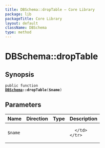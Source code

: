 ```yaml
---
title: DBSchema::dropTable — Core Library
package: lib
packageTitle: Core Library
layout: default
className: DBSchema
type: method
---
```


# DBSchema::dropTable

## Synopsis

<code>public function <b><a href="DBSchema">DBSchema</a>::dropTable</b>(<b>$name</b>)</code>

## Parameters

<table>
  <thead>
    <tr>
      <th>Name</th>
      <th>Direction</th>
      <th>Type</th>
      <th>Description</th>
    </tr>
  </thead>
  <tbody>
    <tr>
      <td><code>$name</code>
      <td><i></i></td>
      <td></td>
      <td>

      </td>
    </tr>
  </tbody>
</table>

